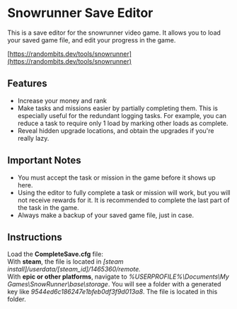 # Snowrunner Save Editor

This is a save editor for the snowrunner video game.
It allows you to load your saved game file, and edit your progress in the game.

[https://randombits.dev/tools/snowrunner](https://randombits.dev/tools/snowrunner)

## Features

* Increase your money and rank
* Make tasks and missions easier by partially completing them. This is especially useful for the redundant logging tasks. For example, you can reduce a task to require only 1 load by marking other loads as complete.
* Reveal hidden upgrade locations, and obtain the upgrades if you're really lazy.

## Important Notes

* You must accept the task or mission in the game before it shows up here.
* Using the editor to fully complete a task or mission will work, but you will not receive rewards for it. It is recommended to complete the last part of the task in the game.
* Always make a backup of your saved game file, just in case.

## Instructions
Load the **CompleteSave.cfg** file:\
With **steam**, the file is located in *[steam install]/userdata/[steam_id]/1465360/remote.*\
With **epic or other platforms**, navigate to *%USERPROFILE%\Documents\My Games\SnowRunner\base\storage*.
You will see a folder with a generated key like *9544ed6c186247e1bfeb0df3f9d013a8*. The file is located in this folder.
